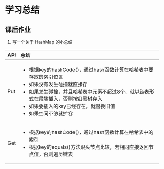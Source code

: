 # 学习总结

## 课后作业

1. 写一个关于 HashMap 的小总结

| API | 总结 |
| :- | :- |
| Put | <ul><li>根据key的hashCode()，通过hash函数计算在哈希表中要存放的索引位置</li><li>如果没有发生碰撞就直接存</li><li>如果发生碰撞，并且哈希表中元素不超过8个，就以链表形式在尾端插入，否则按红黑树存入</li><li>如果要插入的key已经存在，就替换旧值</li><li>如果空间不够就扩容</li></ul> |
| Get | <ul><li>根据key的hashCode()，通过hash函数计算在哈希表中的索引</li><li>根据key的equals()方法跟头节点比较，若相同直接返回节点值，否则遍历链表</li></ul> |